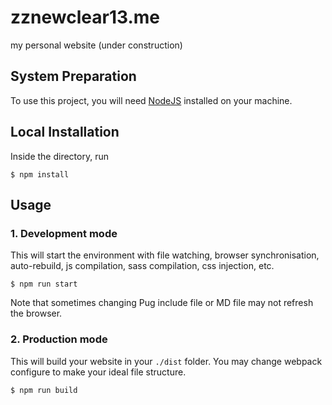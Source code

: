 # zznewclear13.me
my personal website (under construction)

## System Preparation
To use this project, you will need [NodeJS](https://nodejs.org) installed on your machine.

## Local Installation
Inside the directory, run
```
$ npm install
```

## Usage
### 1. Development mode
This will start the environment with file watching, browser synchronisation, auto-rebuild, js compilation, sass compilation, css injection, etc.
```
$ npm run start
```
Note that sometimes changing Pug include file or MD file may not refresh the browser.

### 2. Production mode
This will build your website in your `./dist` folder. You may change webpack configure to make your ideal file structure.
```
$ npm run build
